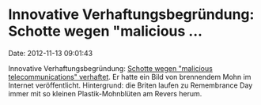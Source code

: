 Innovative Verhaftungsbegründung: Schotte wegen \"malicious \...
================================================================

Date: 2012-11-13 09:01:43

Innovative Verhaftungsbegründung: [Schotte wegen \"malicious
telecommunications\"
verhaftet](http://www.guardian.co.uk/uk/2012/nov/12/kent-man-arrested-burning-poppy).
Er hatte ein Bild von brennendem Mohn im Internet veröffentlicht.
Hintergrund: die Briten laufen zu Remembrance Day immer mit so kleinen
Plastik-Mohnblüten am Revers herum.
